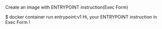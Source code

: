 Create an image with ENTRYPOINT instruction(Exec Form)

$ docker container run entrypoint:v1
Hi, your ENTRYPOINT instruction in Exec Form !
